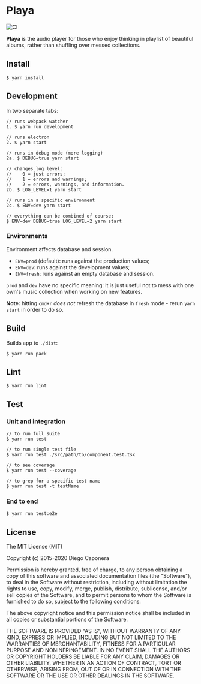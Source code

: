 # Playa

![CI](https://github.com/moonwave99/playa-new/workflows/CI/badge.svg)

**Playa** is the audio player for those who enjoy thinking in playlist of beautiful albums, rather than shuffling over messed collections.

## Install

```
$ yarn install
```

## Development

In two separate tabs:

```
// runs webpack watcher
1. $ yarn run development

// runs electron
2. $ yarn start

// runs in debug mode (more logging)
2a. $ DEBUG=true yarn start

// changes log level:
//    0 = just errors;
//    1 = errors and warnings;
//    2 = errors, warnings, and information.
2b. $ LOG_LEVEL=1 yarn start

// runs in a specific environment
2c. $ ENV=dev yarn start

// everything can be combined of course:
$ ENV=dev DEBUG=true LOG_LEVEL=2 yarn start
```

### Environments

Environment affects database and session.

- `ENV=prod` (default): runs against the production values;
- `ENV=dev`: runs against the development values;
- `ENV=fresh`: runs against an empty database and session.

`prod` and `dev` have no specific meaning: it is just useful not to mess with one own's music collection when working on new features.

**Note:** hitting `cmd+r` _does not_ refresh the database in `fresh` mode - rerun `yarn start` in order to do so.

## Build

Builds app to `./dist`:

```
$ yarn run pack
```

## Lint

```
$ yarn run lint
```

## Test

### Unit and integration

```
// to run full suite
$ yarn run test

// to run single test file
$ yarn run test ./src/path/to/component.test.tsx

// to see coverage
$ yarn run test --coverage

// to grep for a specific test name
$ yarn run test -t testName
```

### End to end

```
$ yarn run test:e2e
```

## License

The MIT License (MIT)

Copyright (c) 2015-2020 Diego Caponera

Permission is hereby granted, free of charge, to any person obtaining a copy of this software and associated documentation files (the "Software"), to deal in the Software without restriction, including without limitation the rights to use, copy, modify, merge, publish, distribute, sublicense, and/or sell copies of the Software, and to permit persons to whom the Software is furnished to do so, subject to the following conditions:

The above copyright notice and this permission notice shall be included in all copies or substantial portions of the Software.

THE SOFTWARE IS PROVIDED "AS IS", WITHOUT WARRANTY OF ANY KIND, EXPRESS OR IMPLIED, INCLUDING BUT NOT LIMITED TO THE WARRANTIES OF MERCHANTABILITY, FITNESS FOR A PARTICULAR PURPOSE AND NONINFRINGEMENT. IN NO EVENT SHALL THE AUTHORS OR COPYRIGHT HOLDERS BE LIABLE FOR ANY CLAIM, DAMAGES OR OTHER LIABILITY, WHETHER IN AN ACTION OF CONTRACT, TORT OR OTHERWISE, ARISING FROM, OUT OF OR IN CONNECTION WITH THE SOFTWARE OR THE USE OR OTHER DEALINGS IN THE SOFTWARE.
